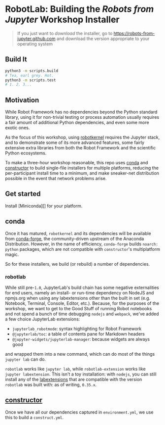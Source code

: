 # RobotLab: Building the _Robots from Jupyter_ Workshop Installer

> If you just want to _download_ the installer, go to
> https://robots-from-jupyter.github.com and download the version
> appropriate to your operating system

## Build It
```bash
python3 -m scripts.build
# Tea, earl grey. Hot.
python3 -m scripts.test
# 1. 2. 3...
```

## Motivation

While Robot Framework has no dependencies beyond the Python standard library,
using it for non-trivial testing or process automation usually requires a fair
amount of additional Python dependencies, and even some more exotic ones.

As the focus of this workshop, using [robotkernel][] requires the Jupyter stack,
and to demonstrate some of its more advanced features, some fairly extensive
extra libraries from both the Robot Framework and the scientific Python ecosystems.

To make a three-hour workshop reasonable, this repo uses [conda][] and
[constructor][] to build single-file installers for multiple platforms, reducing
the per-participant install time to a minimum, and make sneaker-net distribution
possible in the event that network problems arise.

## Get started
Install [Miniconda][] for your platform.

## conda
Once it has matured, `robotkernel` and its dependencies will be available from
[conda-forge][], the community-driven upstream of the Anaconda Distribution.
However, in the name of efficiency, `conda-forge` builds `noarch: python`
packages, which are not compatible with `constructor`'s multiplatform magic.

So for these installers, we build (or rebuild) a number of dependencies.

### robotlab
While still pre-`1.0`, JupyterLab's build chain has some negative externalities
for end users, namely an install- or run-time dependency on NodeJS and npmjs.org
when using any labextensions other than the built in set (e.g. Notebook, Terminal,
Console, Editor, etc.). Because, for the purposes of the workshop, we want to
get to the Good Stuff of running Robot notebooks and not spend a bunch of time
debugging `nodejs` and `webpack`, we've added a few choice JupyterLab extensions:

- `jupyterlab_robotmode`: syntax highlighting for Robot Framework
- `@jupyterlab/toc`: a table of contents pane for Markdown headers
- `@jupyter-widgets/jupyterlab-manager`: because widgets are always good

and wrapped them into a new command, which can do most of the things
`jupyter lab` can do.

`robotlab` works like `jupyter lab`, while `robotlab-extension` works like
`jupyter labextension`. This isn't a toy installation: with `nodejs`, you can
still install any of the [labextensions][] that are compatible with the
version `robotlab` was built with: as of writing, `0.35.x`.

## [constructor][]
Once we have all our dependencies captured in `environment.yml`, we use this
to build a `construct.yml`.


[conda-forge]: https://github.com/conda-forge
[conda]: https://github.com/conda/conda
[constructor]: https://github.com/conda/constructor
[robotkernel]: https://github.com/datakurre/robotkernel
[labextensions]: https://www.npmjs.com/search?q=keywords:jupyterlab-extension
